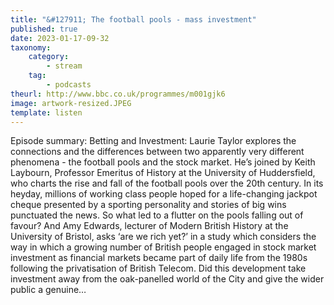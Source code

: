 ```yaml
---
title: "&#127911; The football pools - mass investment"
published: true
date: 2023-01-17-09-32
taxonomy:
    category:
        - stream
    tag:
        - podcasts
theurl: http://www.bbc.co.uk/programmes/m001gjk6
image: artwork-resized.JPEG
template: listen
---
```


Episode summary: Betting and Investment: Laurie Taylor explores the connections and the differences between two apparently very different phenomena - the football pools and the stock market. He&rsquo;s joined by Keith Laybourn, Professor Emeritus of History at the University of Huddersfield, who charts the rise and fall of the football pools over the 20th century. In its heyday, millions of working class people hoped for a life-changing jackpot cheque presented by a sporting personality and stories of big wins punctuated the news. So what led to a flutter on the pools falling out of favour? And Amy Edwards, lecturer of Modern British History at the University of Bristol, asks &lsquo;are we rich yet?&rsquo; in a study which considers the way in which a growing number of British people engaged in stock market investment as financial markets became part of daily life from the 1980s following the privatisation of British Telecom. Did this development take investment away from the oak-panelled world of the City and give the wider public a genuine&hellip;
